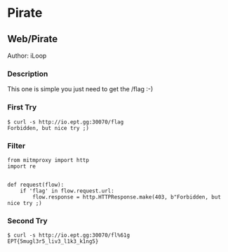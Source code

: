 # Pirate


## Web/Pirate

Author: iLoop


### Description

This one is simple you just need to get the /flag :-)


### First Try

    $ curl -s http://io.ept.gg:30070/flag  
    Forbidden, but nice try ;)


### Filter

    from mitmproxy import http
    import re
    
    
    def request(flow):
        if 'flag' in flow.request.url:
            flow.response = http.HTTPResponse.make(403, b"Forbidden, but nice try ;)


### Second Try

    $ curl -s http://io.ept.gg:30070/fl%61g  
    EPT{5mugl3r5_liv3_l1k3_k1ng5}
